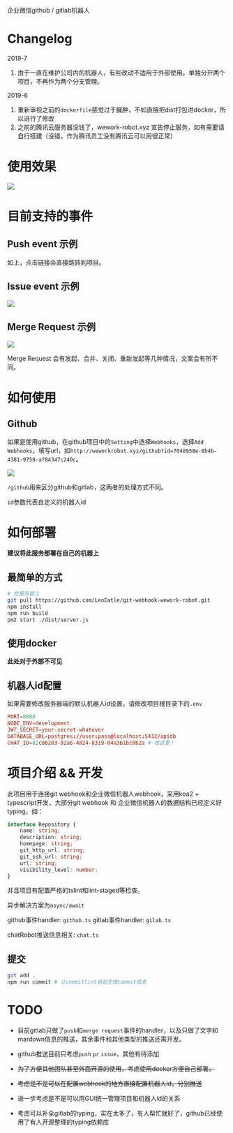 企业微信github / gitlab机器人

# Changelog

2019-7
1. 由于一直在维护公司内的机器人，有些改动不适用于外部使用。单独分开两个项目，不再作为两个分支管理。

2019-6
1. 重新审视之前的`dockerfile`感觉过于臃肿，不如直接把dist打包进docker，所以进行了修改
2. 之前的腾讯云服务器没钱了，wework-robot.xyz 宣告停止服务，如有需要请自行搭建（没错，作为腾讯员工没有腾讯云可以用很正常）

# 使用效果

![](https://tuchuang-1251767583.cos.ap-guangzhou.myqcloud.com/push-demo2.png)

# 目前支持的事件
## Push event 示例

如上，点击链接会直接跳转到项目。

## Issue event 示例

![](https://tuchuang-1251767583.cos.ap-guangzhou.myqcloud.com/git-robot/issue2.png)

## Merge Request 示例

![](https://tuchuang-1251767583.cos.ap-guangzhou.myqcloud.com/git-robot/mr2.png)

Merge Request 会有发起、合并、关闭、重新发起等几种情况，文案会有所不同。

# 如何使用

## Github

如果是使用github，在github项目中的`Setting`中选择`Webhooks`，选择`Add Webhooks`，填写url，如`http://weworkrobot.xyz/github?id=7048958e-8b4b-4381-9758-af84347c240c`。

![](https://tuchuang-1251767583.cos.ap-guangzhou.myqcloud.com/github-demo.png)

`/github`用来区分github和gitlab，这两者的处理方式不同。

`id`参数代表自定义的机器人id


# 如何部署

**建议将此服务部署在自己的机器上**

## 最简单的方式

```bash
# 在服务器上
git pull https://github.com/LeoEatle/git-webhook-wework-robot.git
npm install
npm run build
pm2 start ./dist/server.js
```

## 使用docker

**此处对于外部不可见**

## 机器人id配置

如果需要修改服务器端的默认机器人id设置，请修改项目根目录下的`.env`

```conf
PORT=8080
NODE_ENV=development
JWT_SECRET=your-secret-whatever
DATABASE_URL=postgres://user:pass@localhost:5432/apidb
CHAT_ID=82c08203-82a6-4824-8319-04a361bc0b2a # 改这里！
```
# 项目介绍 && 开发

此项目用于连接git webhook和企业微信机器人webhook，采用koa2 + typescript开发，大部分git webhook 和 企业微信机器人的数据结构已经定义好typing，如：

```typescript
interface Repository {
    name: string;
    description: string;
    homepage: string;
    git_http_url: string;
    git_ssh_url: string;
    url: string;
    visibility_level: number;
}
```

并且项目有配置严格的tslint和lint-staged等检查。

异步解决方案为`async/await`

github事件handler: `github.ts`
gitlab事件handler: `gilab.ts`

chatRobot推送信息相关: `chat.ts`

## 提交

```bash
git add .
npm run commit # 让commitlint自动生成commit信息
```

# TODO

* 目前gitlab只做了`push`和`merge request`事件的handler，以及只做了文字和mardown信息的推送，其余事件和其他类型的推送还需开发。

* github推送目前只考虑`push` `pr` `issue`，其他有待添加

* ~~为了方便其他团队甚至外面开源的使用，考虑使用docker方便自己部署。~~

* ~~考虑是不是可以在配置webhook的地方直接配置机器人id，分别推送~~

* 进一步考虑是不是可以用GUI统一管理项目和机器人id的关系

* 考虑可以补全gitlab的typing，实在太多了，有人帮忙就好了，github已经使用了有人开源整理的typing依赖库
